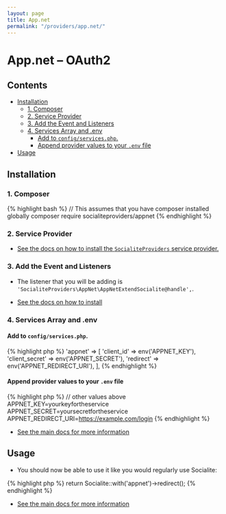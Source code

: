 ```yaml
---
layout: page
title: App.net
permalink: "/providers/app.net/"
---
```

# App.net – OAuth2

## Contents

- [Installation](#installation)
  - [1. Composer](#1-composer)
  - [2. Service Provider](#2-service-provider)
  - [3. Add the Event and Listeners](#3-add-the-event-and-listeners)
  - [4. Services Array and .env](#4-services-array-and-env)
    - [Add to `config/services.php`.](#add-to-configservicesphp)
    - [Append provider values to your `.env` file](#append-provider-values-to-your-env-file)
- [Usage](#usage)


## Installation

### 1. Composer

{% highlight bash %}
// This assumes that you have composer installed globally
composer require socialiteproviders/appnet
{% endhighlight %}

### 2. Service Provider

* [See the docs on how to install the `SocialiteProviders` service provider.](https://github.com/SocialiteProviders/Manager#2-service-provider)


### 3. Add the Event and Listeners

* The listener that you will be adding is `'SocialiteProviders\AppNet\AppNetExtendSocialite@handle',`.

* [See the docs on how to install](https://github.com/SocialiteProviders/Manager#3-add-the-event-and-listeners)

### 4. Services Array and .env

#### Add to `config/services.php`.

{% highlight php %}
'appnet' => [
    'client_id' => env('APPNET_KEY'),
    'client_secret' => env('APPNET_SECRET'),
    'redirect' => env('APPNET_REDIRECT_URI'),
],
{% endhighlight %}

#### Append provider values to your `.env` file

{% highlight php %}
// other values above
APPNET_KEY=yourkeyfortheservice
APPNET_SECRET=yoursecretfortheservice
APPNET_REDIRECT_URI=https://example.com/login
{% endhighlight %}

* [See the main docs for more information](https://github.com/SocialiteProviders/Manager#4-services-array-and-env)


## Usage

* You should now be able to use it like you would regularly use Socialite:

{% highlight php %}
return Socialite::with('appnet')->redirect();
{% endhighlight %}

* [See the main docs for more information](https://github.com/SocialiteProviders/Manager#usage)
